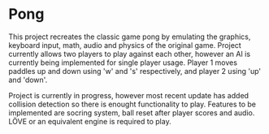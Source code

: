# Pong
This project recreates the classic game pong by emulating the graphics, keyboard input, math, audio and physics of the original game. Project currently allows two players to play against each other, however an AI is currently being implemented for single player usage. Player 1 moves paddles up and down using 'w' and 's' respectively, and player 2 using 'up' and 'down'. 

Project is currently in progress, however most recent update has added collision detection so there is enought functionality to play. Features to be implemented are socring system, ball reset after player scores and audio. LÖVE or an equivalent engine is required to play.
